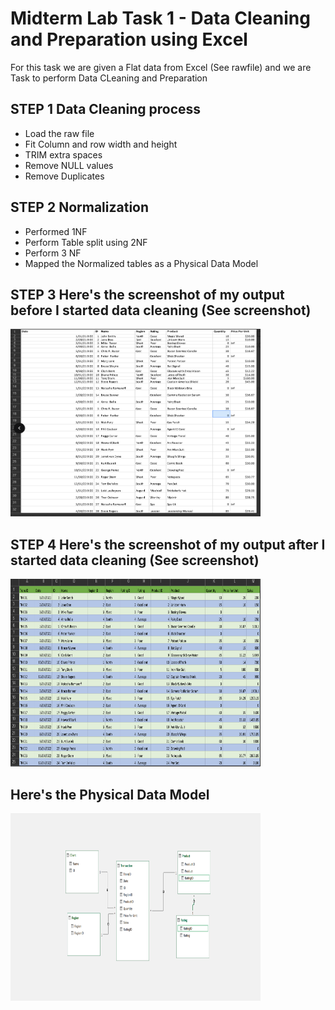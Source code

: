 
# Midterm Lab Task 1 - Data Cleaning and Preparation using Excel
For this task we are given a Flat data from Excel (See rawfile) and we are Task to perform Data CLeaning and Preparation 
## STEP 1 Data Cleaning process
- Load the raw file
- Fit Column and row width and height
- TRIM extra spaces
- Remove NULL values
- Remove Duplicates
## STEP 2 Normalization 
- Performed 1NF
- Perform Table split using 2NF
- Perform 3 NF
- Mapped the Normalized tables as a Physical Data Model
## STEP 3 Here's the screenshot of my output before I started data cleaning (See screenshot)
<img src="Midterm Task 1/Images/Before.png" alt="Alt Text" width="400" height="300">



## STEP 4 Here's the screenshot of my output after I started data cleaning (See screenshot)
<img src="Midterm Task 1/Images/After.png" alt="Alt Text" width="400" height="300">



## Here's the Physical Data Model
<img src="Midterm Task 1/Images/Datam.png" alt="Alt Text" width="400" height="300">


